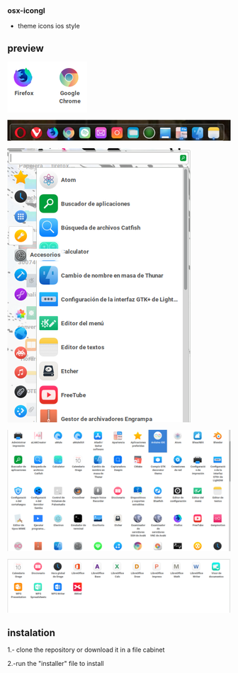 ### osx-icongl


* theme icons ios style


## preview


![navegadores](images/navegadores.png "De 150 x 150 píxeles")


![dock](images/dock.png "De 150 x 150 píxeles")




![lanza](images/lanza.png "De 150 x 150 píxeles")




![app](images/app.png "De 150 x 150 píxeles")




![office](images/office.png "De 150 x 150 píxeles")


## instalation


1.- clone the repository or download it in a file cabinet


2.-run the "installer" file to install
